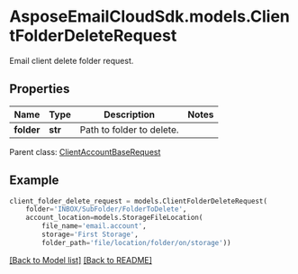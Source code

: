 # AsposeEmailCloudSdk.models.ClientFolderDeleteRequest

Email client delete folder request.             

## Properties
Name | Type | Description | Notes
------------ | ------------- | ------------- | -------------
**folder** |**str** |Path to folder to delete.              |

Parent class: [ClientAccountBaseRequest](ClientAccountBaseRequest.md)


## Example
```python
client_folder_delete_request = models.ClientFolderDeleteRequest(
    folder='INBOX/SubFolder/FolderToDelete',
    account_location=models.StorageFileLocation(
        file_name='email.account',
        storage='First Storage',
        folder_path='file/location/folder/on/storage'))
```


[[Back to Model list]](Models.md) [[Back to README]](README.md)

